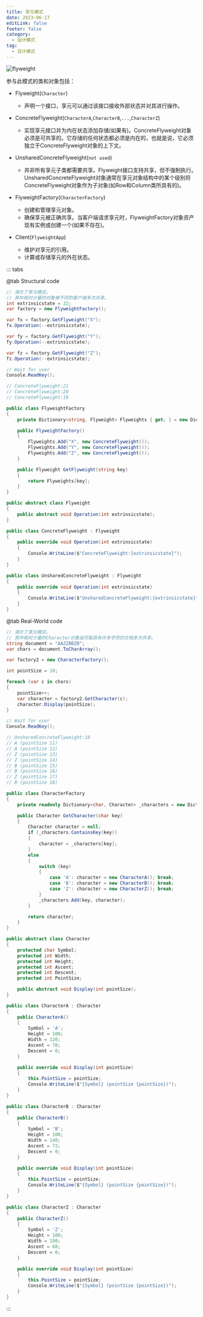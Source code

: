 ```yaml
---
title: 享元模式
date: 2023-06-17
editLink: false
footer: false
category:
  - 设计模式
tag:
  - 设计模式
---
```


![flyweight](https://nas.ilyl.life:8092/design-pattern/flyweight.png)

参与此模式的类和对象包括：

- Flyweight(`Character`)
  - 声明一个接口，享元可以通过该接口接收外部状态并对其进行操作。

- ConcreteFlyweight(`CharacterA`,`CharacterB`,`...`,`CharacterZ`)
  - 实现享元接口并为内在状态添加存储(如果有)。ConcreteFlyweight对象必须是可共享的。它存储的任何状态都必须是内在的，也就是说，它必须独立于ConcreteFlyweight对象的上下文。

- UnsharedConcreteFlyweight(`not used`)
  - 并非所有享元子类都需要共享。Flyweight接口支持共享，但不强制执行。UnsharedConcreteFlyweight对象通常在享元对象结构中的某个级别将ConcreteFlyweight对象作为子对象(如Row和Column类所具有的)。

- FlyweightFactory(`CharacterFactory`)
  - 创建和管理享元对象。
  - 确保享元被正确共享。当客户端请求享元时，FlyweightFactory对象资产现有实例或创建一个(如果不存在)。

- Client(`FlyweightApp`)
  - 维护对享元的引用。
  - 计算或存储享元的外在状态。

::: tabs

@tab Structural code

```cs
// 演示了享元模式。
// 其中相对少量的对象被不同的客户端多次共享。
int extrinsicstate = 22;
var factory = new FlyweightFactory();

var fx = factory.GetFlyweight("X");
fx.Operation(--extrinsicstate);

var fy = factory.GetFlyweight("Y");
fy.Operation(--extrinsicstate);

var fz = factory.GetFlyweight("Z");
fz.Operation(--extrinsicstate);

// Wait for user
Console.ReadKey();

// ConcreteFlyweight:21
// ConcreteFlyweight:20
// ConcreteFlyweight:19

public class FlyweightFactory
{
    private Dictionary<string, Flyweight> Flyweights { get; } = new Dictionary<string, Flyweight>();

    public FlyweightFactory()
    {
        Flyweights.Add("X", new ConcreteFlyweight());
        Flyweights.Add("Y", new ConcreteFlyweight());
        Flyweights.Add("Z", new ConcreteFlyweight());
    }

    public Flyweight GetFlyweight(string key)
    {
        return Flyweights[key];
    }
}

public abstract class Flyweight
{
    public abstract void Operation(int extrinsicstate);
}

public class ConcreteFlyweight : Flyweight
{
    public override void Operation(int extrinsicstate)
    {
        Console.WriteLine($"ConcreteFlyweight:{extrinsicstate}");
    }
}

public class UnsharedConcreteFlyweight : Flyweight
{
    public override void Operation(int extrinsicstate)
    {
        Console.WriteLine($"UnsharedConcreteFlyweight:{extrinsicstate}");
    }
}
```

@tab Real-World code

```cs
// 演示了享元模式。
// 其中相对少量的Character对象由可能具有许多字符的文档多次共享。
string document = "AAZZBBZB";
var chars = document.ToCharArray();

var factory2 = new CharacterFactory();

int pointSize = 10;

foreach (var c in chars)
{
    pointSize++;
    var character = factory2.GetCharacter(c);
    character.Display(pointSize);
}

// Wait for user
Console.ReadKey();

// UnsharedConcreteFlyweight:18
// A (pointSize 11)
// A (pointSize 12)
// Z (pointSize 13)
// Z (pointSize 14)
// B (pointSize 15)
// B (pointSize 16)
// Z (pointSize 17)
// B (pointSize 18)

public class CharacterFactory
{
    private readonly Dictionary<char, Character> _characters = new Dictionary<char, Character>();

    public Character GetCharacter(char key)
    {
        Character character = null;
        if (_characters.ContainsKey(key))
        {
            character = _characters[key];
        }
        else
        {
            switch (key)
            {
                case 'A': character = new CharacterA(); break;
                case 'B': character = new CharacterB(); break;
                case 'Z': character = new CharacterZ(); break;
            }
            _characters.Add(key, character);
        }

        return character;
    }
}

public abstract class Character
{
    protected char Symbol;
    protected int Width;
    protected int Height;
    protected int Ascent;
    protected int Descent;
    protected int PointSize;

    public abstract void Display(int pointSize);
}

public class CharacterA : Character
{
    public CharacterA()
    {
        Symbol = 'A';
        Height = 100;
        Width = 120;
        Ascent = 70;
        Descent = 0;
    }

    public override void Display(int pointSize)
    {
        this.PointSize = pointSize;
        Console.WriteLine($"{Symbol} (pointSize {pointSize})");
    }
}

public class CharacterB : Character
{
    public CharacterB()
    {
        Symbol = 'B';
        Height = 100;
        Width = 140;
        Ascent = 72;
        Descent = 0;
    }

    public override void Display(int pointSize)
    {
        this.PointSize = pointSize;
        Console.WriteLine($"{Symbol} (pointSize {pointSize})");
    }
}

public class CharacterZ : Character
{
    public CharacterZ()
    {
        Symbol = 'Z';
        Height = 100;
        Width = 100;
        Ascent = 68;
        Descent = 0;
    }

    public override void Display(int pointSize)
    {
        this.PointSize = pointSize;
        Console.WriteLine($"{Symbol} (pointSize {pointSize})");
    }
}
```

:::
